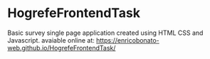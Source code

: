 # HogrefeFrontendTask
Basic survey single page application created using HTML CSS and Javascript.
avaiable online at:
https://enricobonato-web.github.io/HogrefeFrontendTask/